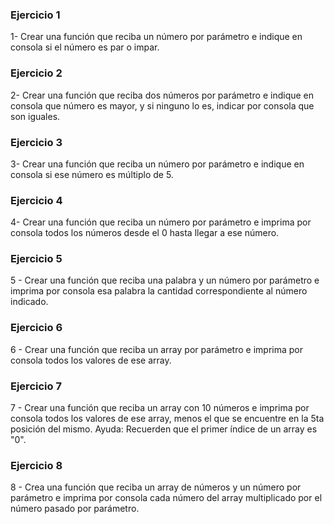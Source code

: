 ### Ejercicio 1
1- Crear una función que reciba un número por parámetro e indique en consola si el número es par o impar.

### Ejercicio 2
2- Crear una función que reciba dos números por parámetro e indique en consola que número es mayor, y si ninguno lo es, indicar por consola que son iguales.

### Ejercicio 3
3- Crear una función que reciba un número por parámetro e indique en consola si ese número es múltiplo de 5.

### Ejercicio 4
4- Crear una función que reciba un número por parámetro e imprima por consola todos los números desde el 0 hasta llegar a ese número.

### Ejercicio 5
5 - Crear una función que reciba una palabra y un número por parámetro e imprima por consola  esa palabra la cantidad correspondiente al número indicado.

### Ejercicio 6
6 - Crear una función que reciba un array por parámetro e imprima por consola todos los valores de ese array.

### Ejercicio 7
7 - Crear una función que reciba un array con 10 números e imprima por consola todos los valores de ese array, menos el que se encuentre en la 5ta posición del mismo. Ayuda: Recuerden que el primer índice de un array es "0".

### Ejercicio 8
8 - Crea una función que reciba un array de números y un número por parámetro e imprima por consola cada número del array multiplicado por el número pasado por parámetro.

